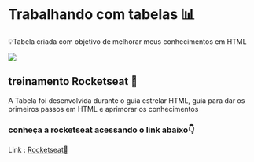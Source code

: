 <h1>Trabalhando com tabelas 📊</h1>

<p>💡Tabela criada com objetivo de melhorar meus conhecimentos em HTML</p>
<img src ="https://user-images.githubusercontent.com/89174923/159178929-b8077392-97c6-4272-a95c-c81d2f11c5e7.PNG" />

 <h2> treinamento Rocketseat 🚀</h2>
 <p> A Tabela foi desenvolvida durante o guia estrelar HTML, guia para dar os primeiros passos em HTML e aprimorar os conhecimentos</p>
 <h3> conheça a rocketseat acessando o link abaixo👇 </h3>
 
 <p>Link : <a href="https://www.rocketseat.com.br/"> Rocketseat🚀</a></p>
